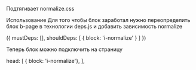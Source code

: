 Подтягивает normalize.css 

Использование
Для того чтобы блок заработал нужно переопределить блок b-page 
в технологии deps.js и добавить зависимость normalize

({
    mustDeps: [],
    shouldDeps: [
        { block: 'i-normalize' }
    ]
})

Теперь блок можно подключить на страницу

head: [
    { block: 'i-normalize'},
],
